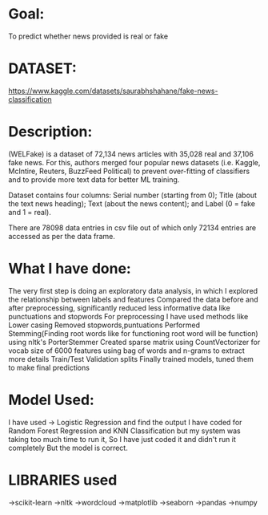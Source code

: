# Goal:
To predict whether news provided is real or fake

# DATASET:
https://www.kaggle.com/datasets/saurabhshahane/fake-news-classification

# Description:
(WELFake) is a dataset of 72,134 news articles with 35,028 real and 37,106 fake news. For this, authors merged four popular news datasets (i.e. Kaggle, McIntire, Reuters, BuzzFeed Political) to prevent over-fitting of classifiers and to provide more text data for better ML training.

Dataset contains four columns: Serial number (starting from 0); Title (about the text news heading); Text (about the news content); and Label (0 = fake and 1 = real).

There are 78098 data entries in csv file out of which only 72134 entries are accessed as per the data frame.

# What I have done:
The very first step is doing an exploratory data analysis, in which I explored the relationship between labels and features
Compared the data before and after preprocessing, significantly reduced less informative data like punctuations and stopwords
For preprocessing I have used methods like
Lower casing
Removed stopwords,puntuations
Performed Stemming(Finding root words like for functioning root word will be function) using nltk's PorterStemmer
Created sparse matrix using CountVectorizer for vocab size of 6000 features using bag of words and n-grams to extract more details
Train/Test Validation splits
Finally trained models, tuned them to make final predictions

# Model Used:
I have used -> Logistic Regression and find the output
I have coded for Random Forest Regression and KNN Classification but my system was taking too much time to run it, So I have just coded it and didn't run it completely
But the model is correct.

# LIBRARIES used

->scikit-learn
->nltk
->wordcloud
->matplotlib
->seaborn
->pandas
->numpy
